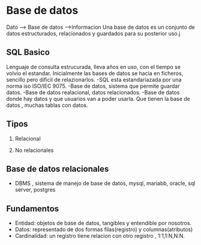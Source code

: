 # Base de datos
Dato --> Base de datos -->Informacion
 Una base de datos es un conjunto de datos estructurados, relacionados y guardados para su posterior uso.j


## SQL Basico
Lenguaje de consulta estrucurada, lleva años en uso, con el tiempo se volvio el estandar.
Inicialmente las bases de datos se hacia en ficheros, sencillo pero dificil de relazionarlos.
 -SQL esta estandariazada por una norma iso ISO/IEC 9075.
 -Base de datos, sistema que permite guardar datos.
 -Base de datos realacional, datos relacionados.
 -Base de datos donde hay datos y que usuarios van a poder usarla.
Que tienen  la base de datos , muchas tablas con datos.

## Tipos

1. Relacional

2. No relacionales

## Base de datos relacionales

* DBMS , sistema de manejo de base de datos, mysql, mariabb, oracle, sql server, postgres

## Fundamentos
- Entidad: objetos de base de datos, tangibles y entendible por nosotros.
- Datos: representado de dos formas filas(registro) y columnas(atributos)
- Cardinalidad: un registro tiene relacion con otro registro , 1:1,1:N,N:N.